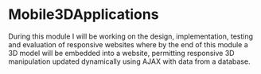 # Mobile3DApplications

During this module I will be working on the design, implementation, testing and evaluation of responsive websites where by the end of this module a 3D model will be embedded into a website, permitting responsive 3D manipulation updated dynamically using AJAX with data from a database. 
